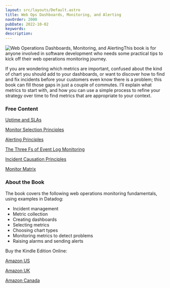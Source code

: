 ```yaml
---
layout: src/layouts/Default.astro
title: Web Ops Dashboards, Monitoring, and Alerting
navOrder: 2000
pubDate: 2022-10-02
keywords: 
description: 
---
```


![Web Operations Dashboards, Monitoring, and Alerting](/img/2017/08/web-operations-monitoring.jpg)This book is for anyone involved in software development who needs some practical tips to kick off their web operations monitoring journey.

If you are wondering which metrics are important, confused about the kind of chart you should add to your dashboards, or want to discover how to find and fix incidents before your customers even know there is a problem; this book can fill those gaps in just a couple of commutes. I’ll explain what metrics to start with, and how you can use a simple process to refine your strategy over time to find metrics that are appropriate to your context.

### Free Content

[Uptime and SLAs](https://www.stevefenton.co.uk/2017/12/uptime-and-slas/)

[Monitor Selection Principles](https://www.stevefenton.co.uk/2017/11/monitor-selection-principles/)

[Alerting Principles](https://www.stevefenton.co.uk/2017/11/the-alerting-principles/)

[The Three Fs of Event Log Monitoring](https://www.stevefenton.co.uk/2017/11/the-three-fs-of-event-log-monitoring/)

[Incident Causation Principles](https://www.stevefenton.co.uk/2017/11/incident-causation-principles/)

[Monitor Matrix](https://www.stevefenton.co.uk/2017/12/the-monitor-matrix/)

### About the Book

The book covers the following web operations monitoring fundamentals, using examples in Datadog:

- Incident management
- Metric collection
- Creating dashboards
- Selecting metrics
- Choosing chart types
- Monitoring metrics to detect problems
- Raising alarms and sending alerts

Buy the Kindle Edition Online:

[Amazon US](https://www.amazon.com/dp/B074HSG826)

[Amazon UK](https://www.amazon.co.uk/dp/B074HSG826)

[Amazon Canada](https://www.amazon.ca/dp/B074HSG826)